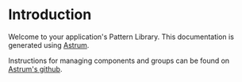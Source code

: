 # Introduction

Welcome to your application's Pattern Library. This documentation is generated using [Astrum](http://astrum.nodividestudio.com).

Instructions for managing components and groups can be found on [Astrum's github](https://github.com/NoDivide/astrum).
